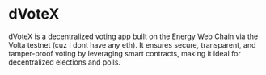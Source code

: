 # dVoteX
dVoteX is a decentralized voting app built on the Energy Web Chain via the Volta testnet (cuz I dont have any eth). It ensures secure, transparent, and tamper-proof voting by leveraging smart contracts, making it ideal for decentralized elections and polls.
